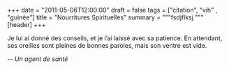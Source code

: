 +++
date = "2011-05-06T12:00:00"
draft = false
tags = ["citation", "vih" , "guinée"]
title = "Nourritures Spirituelles"
summary = """fsdjflksj """
[header]
+++

Je lui ai donné des conseils, et je l’ai laissé avec sa patience. En attendant, ses oreilles sont pleines de bonnes paroles, mais son ventre est vide.

-- <cite>Un agent de santé</cite>
